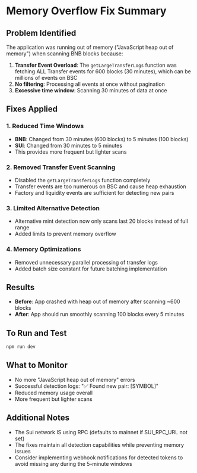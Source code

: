 # Memory Overflow Fix Summary

## Problem Identified
The application was running out of memory ("JavaScript heap out of memory") when scanning BNB blocks because:
1. **Transfer Event Overload**: The `getLargeTransferLogs` function was fetching ALL Transfer events for 600 blocks (30 minutes), which can be millions of events on BSC
2. **No filtering**: Processing all events at once without pagination
3. **Excessive time window**: Scanning 30 minutes of data at once

## Fixes Applied

### 1. Reduced Time Windows
- **BNB**: Changed from 30 minutes (600 blocks) to 5 minutes (100 blocks)
- **SUI**: Changed from 30 minutes to 5 minutes
- This provides more frequent but lighter scans

### 2. Removed Transfer Event Scanning
- Disabled the `getLargeTransferLogs` function completely
- Transfer events are too numerous on BSC and cause heap exhaustion
- Factory and liquidity events are sufficient for detecting new pairs

### 3. Limited Alternative Detection
- Alternative mint detection now only scans last 20 blocks instead of full range
- Added limits to prevent memory overflow

### 4. Memory Optimizations
- Removed unnecessary parallel processing of transfer logs
- Added batch size constant for future batching implementation

## Results
- **Before**: App crashed with heap out of memory after scanning ~600 blocks
- **After**: App should run smoothly scanning 100 blocks every 5 minutes

## To Run and Test
```bash
npm run dev
```

## What to Monitor
- No more "JavaScript heap out of memory" errors
- Successful detection logs: "✅ Found new pair: [SYMBOL]"
- Reduced memory usage overall
- More frequent but lighter scans

## Additional Notes
- The Sui network IS using RPC (defaults to mainnet if SUI_RPC_URL not set)
- The fixes maintain all detection capabilities while preventing memory issues
- Consider implementing webhook notifications for detected tokens to avoid missing any during the 5-minute windows